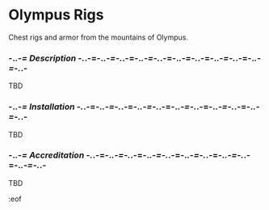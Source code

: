 # Olympus Rigs
Chest rigs and armor from the mountains of Olympus.


### -._.-= Description -._.-=-._.-=-._.-=-._.-=-._.-=-._.-=-._.-=-._.-=-._.-=-._.-=-._.-
TBD


### -._.-= Installation -._.-=-._.-=-._.-=-._.-=-._.-=-._.-=-._.-=-._.-=-._.-=-._.-=-._.-
TBD


### -._.-= Accreditation -._.-=-._.-=-._.-=-._.-=-._.-=-._.-=-._.-=-._.-=-._.-=-._.-=-._.-
TBD


:eof
